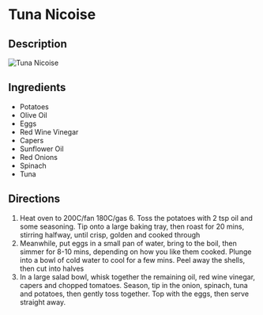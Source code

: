 # Tuna Nicoise

## Description
![Tuna Nicoise](https://www.themealdb.com/images/media/meals/yypwwq1511304979.jpg "Tuna Nicoise")

## Ingredients
- Potatoes
- Olive Oil
- Eggs
- Red Wine Vinegar
- Capers
- Sunflower Oil
- Red Onions
- Spinach
- Tuna

## Directions
1. Heat oven to 200C/fan 180C/gas 6. Toss the potatoes with 2 tsp oil and some seasoning. Tip onto a large baking tray, then roast for 20 mins, stirring halfway, until crisp, golden and cooked through
2. Meanwhile, put eggs in a small pan of water, bring to the boil, then simmer for 8-10 mins, depending on how you like them cooked. Plunge into a bowl of cold water to cool for a few mins. Peel away the shells, then cut into halves
3. In a large salad bowl, whisk together the remaining oil, red wine vinegar, capers and chopped tomatoes. Season, tip in the onion, spinach, tuna and potatoes, then gently toss together. Top with the eggs, then serve straight away.
